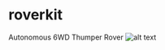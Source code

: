 # roverkit
Autonomous 6WD Thumper Rover 
![alt text](http://chambrierg.com/images/projects/rover/rover.gif)
